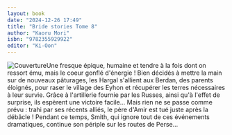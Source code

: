 ```yaml
---
layout: book
date: "2024-12-26 17:49"
title: "Bride stories Tome 8"
author: "Kaoru Mori"
isbn: "9782355929922"
editor: "Ki-Oon"
---
```

![Couverture](/img/9782355929922.jpeg)Une fresque épique, humaine et tendre à la fois dont on ressort ému, mais le coeur gonflé d'énergie !
Bien décidés à mettre la main sur de nouveaux pâturages, les Hargal s'allient aux Berdan, des parents éloignés, pour raser le village des Eyhon et récupérer les terres nécessaires à leur survie.
 Grâce à l'artillerie fournie par les Russes, ainsi qu'à l'effet de surprise, ils espèrent une victoire facile... Mais rien ne se passe comme prévu : trahi par ses récents alliés, le père d'Amir est tué juste après la débâcle !
 Pendant ce temps, Smith, qui ignore tout de ces événements dramatiques, continue son périple
 sur les routes de Perse...